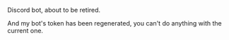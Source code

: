 Discord bot, about to be retired.

And my bot's token has been regenerated, you can't do anything with the current one.
